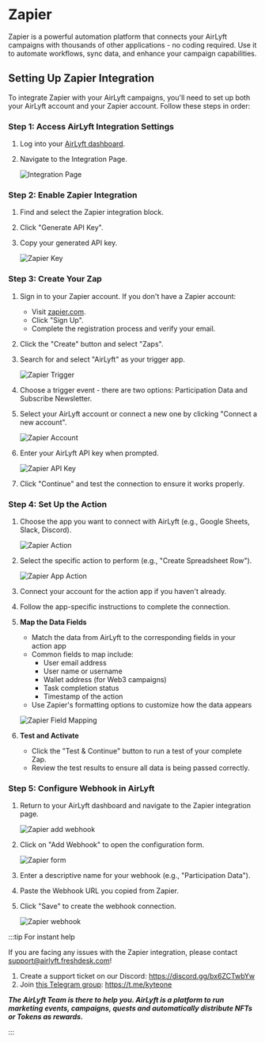 # Zapier

Zapier is a powerful automation platform that connects your AirLyft campaigns with thousands of other applications - no coding required. Use it to automate workflows, sync data, and enhance your campaign capabilities.

## Setting Up Zapier Integration

To integrate Zapier with your AirLyft campaigns, you'll need to set up both your AirLyft account and your Zapier account. Follow these steps in order:

### Step 1: Access AirLyft Integration Settings

1. Log into your [AirLyft dashboard](https://account.airlyft.one/).
2. Navigate to the Integration Page.

   ![Integration Page](../../images/integrationPage.png)

### Step 2: Enable Zapier Integration

1. Find and select the Zapier integration block.
2. Click "Generate API Key".
3. Copy your generated API key.

   ![Zapier Key](../../images/zapierGenerate.png)

### Step 3: Create Your Zap

1. Sign in to your Zapier account.
   If you don't have a Zapier account:

   - Visit [zapier.com](https://zapier.com/).
   - Click "Sign Up".
   - Complete the registration process and verify your email.

2. Click the "Create" button and select "Zaps".
3. Search for and select "AirLyft" as your trigger app.

   ![Zapier Trigger](../../images/zapierAirlyft.png)

4. Choose a trigger event - there are two options: Participation Data and Subscribe Newsletter.
5. Select your AirLyft account or connect a new one by clicking "Connect a new account".

   ![Zapier Account](../../images/zapierAccount.png)

6. Enter your AirLyft API key when prompted.

   ![Zapier API Key](../../images/zapierEnterKey.png)

7. Click "Continue" and test the connection to ensure it works properly.

### Step 4: Set Up the Action

1. Choose the app you want to connect with AirLyft (e.g., Google Sheets, Slack, Discord).

   ![Zapier Action](../../images/zapierApp.png)

2. Select the specific action to perform (e.g., "Create Spreadsheet Row").

   ![Zapier App Action](../../images/zapierSheet.png)

3. Connect your account for the action app if you haven't already.
4. Follow the app-specific instructions to complete the connection.

5. **Map the Data Fields**

   - Match the data from AirLyft to the corresponding fields in your action app
   - Common fields to map include:
     - User email address
     - User name or username
     - Wallet address (for Web3 campaigns)
     - Task completion status
     - Timestamp of the action
   - Use Zapier's formatting options to customize how the data appears

   ![Zapier Field Mapping](../../images/zapierSelect.png)

6. **Test and Activate**

   - Click the "Test & Continue" button to run a test of your complete Zap.
   - Review the test results to ensure all data is being passed correctly.

### Step 5: Configure Webhook in AirLyft

1. Return to your AirLyft dashboard and navigate to the Zapier integration page.

   ![Zapier add webhook](../../images/zapierAdd.png)

2. Click on "Add Webhook" to open the configuration form.

   ![Zapier form](../../images/zapierForm.png)

3. Enter a descriptive name for your webhook (e.g., "Participation Data").
4. Paste the Webhook URL you copied from Zapier.
5. Click "Save" to create the webhook connection.

   ![Zapier webhook](../../images/zapierCreated.png)

:::tip For instant help

If you are facing any issues with the Zapier integration, please contact [support@airlyft.freshdesk.com](mailto:support@airlyft.freshdesk.com)!

1. Create a support ticket on our Discord: https://discord.gg/bx6ZCTwbYw
2. Join [this Telegram group](https://t.me/kyteone): https://t.me/kyteone

**_The AirLyft Team is there to help you. AirLyft is a platform to run marketing events, campaigns, quests and automatically distribute NFTs or Tokens as rewards._**

:::
